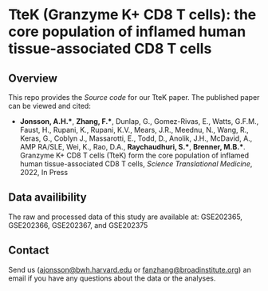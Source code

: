 # TteK (Granzyme K+ CD8 T cells): the core population of inflamed human tissue-associated CD8 T cells 


## Overview
This repo provides the *Source code* for our TteK paper. The published paper can be viewed and cited:

- **Jonsson, A.H.\***, **Zhang, F.\***, Dunlap, G., Gomez-Rivas, E., Watts, G.F.M., Faust, H., Rupani, K., Rupani, K.V., Mears, J.R., Meednu, N., Wang, R., Keras, G., Coblyn J., Massarotti, E., Todd, D., Anolik, J.H., McDavid, A., AMP RA/SLE, Wei, K., Rao, D.A., **Raychaudhuri, S.\***, **Brenner, M.B.\***. Granzyme K+ CD8 T cells (TteK) form the core population of inflamed human tissue-associated CD8 T cells, *Science Translational Medicine*, 2022, In Press


## Data availibility
The raw and processed data of this study are available at: GSE202365, GSE202366, GSE202367, and GSE202375


## Contact
Send us (ajonsson@bwh.harvard.edu or fanzhang@broadinstitute.org) an email if you have any questions about the data or the analyses.
